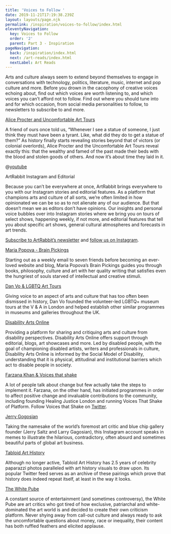 ```yaml
---
title: 'Voices to Follow '
date: 2019-11-21T17:19:38.239Z
layout: layouts/page.njk
permalink: /inspiration/voices-to-follow/index.html
eleventyNavigation:
  key: Voices to Follow
  order: '2'
  parent: Part 3 - Inspiration
pageNavigation:
  back: /inspiration/index.html
  next: /art-reads/index.html
  nextLabel: Art Reads
---
```

Arts and culture always seem to extend beyond themselves to engage in conversations with technology, politics, literature, music, internet and pop culture and more. Before you drown in the cacophony of creative voices echoing about, find out which voices are worth listening to, and which voices you can’t afford not to follow. Find out where you should tune into and for which occasion, from social media personalities to follow, to newsletters to subscribe to and more. 

[Alice Procter and Uncomfortable Art Tours](https://www.theexhibitionist.org/)

A friend of ours once told us, “Whenever I see a statue of someone, I just think they must have been a tyrant. Like, what did they do to get a statue of them?” As history finally starts revealing stories beyond that of victors (or colonial overlords), Alice Procter and the Uncomfortable Art Tours reveal exactly this: that the wealthy and famed of the past made their beds with the blood and stolen goods of others. And now it’s about time they laid in it. 

@[youtube](8BTHeN45vcw "Alice Procter on the discomfort of her tours")

ArtRabbit Instagram and Editorial

Because you can’t be everywhere at once, ArtRabbit brings everywhere to you with our Instagram stories and editorial features. As a platform that champions arts and culture of all sorts, we’re often limited in how opinionated we can be so as to not alienate any of our audience. But that doesn’t mean we as editors don’t have opinions. Our insights and personal voice bubbles over into Instagram stories where we bring you on tours of select shows, happening weekly, if not more, and editorial features that tell you about specific art shows, general cultural atmospheres and forecasts in art trends. 

[Subscribe to ArtRabbit’s newsletter](https://www.artrabbit.com/subscribe) and [follow us on Instagram](https://www.instagram.com/artrabbit/).

[Maria Popova - Brain Pickings](https://www.brainpickings.org/)

Starting out as a weekly email to seven friends before becoming an ever-loved website and blog, Maria Popova’s Brain Pickings guides you through books, philosophy, culture and art with her quality writing that satisfies even the hungriest of souls starved of intellectual and creative stimuli. 

[Dan Vo & LGBTQ Art Tours ](https://twitter.com/DanNouveau)

Giving voice to an aspect of arts and culture that has too often been dismissed in history, Dan Vo founded the volunteer-led LGBTQ+ museum tours at the V & A in London and helped establish other similar programmes in museums and galleries throughout the UK. 

[Disability Arts Online](https://disabilityarts.online/)

Providing a platform for sharing and critiquing arts and culture from disability perspectives. Disability Arts Online offers support through editorial, blogs, art showcases and more. Led by disabled people, with the goal of championing disabled artists, writers and professionals in culture, Disability Arts Online is informed by the Social Model of Disability, understanding that it is physical, attitudinal and institutional barriers which act to disable people in society. 

[Farzana Khan & Voices that shake ](https://www.voicesthatshake.org/)

A lot of people talk about change but few actually take the steps to implement it. Farzana, on the other hand, has initiated programmes in order to affect positive change and invaluable contributions to the community, including founding Healing Justice London and running Voices That Shake of Platform. Follow Voices that Shake on [Twitter](https://twitter.com/voicesthatSHAKE). 

[Jerry Gogosian](https://www.instagram.com/jerrygogosian)

Taking the namesake of the world’s foremost art critic and blue chip gallery founder (Jerry Saltz and Larry Gagosian), this Instagram account speaks in memes to illustrate the hilarious, contradictory, often absurd and sometimes beautiful parts of global art business.  

[Tabloid Art History ](https://twitter.com/TabloidArtHist)

Although no longer active, Tabloid Art History has 2.5 years of celebrity paparazzi photos paralleled with art history visuals to draw upon. Its popular Twitter feed serves as an archive of these pairings which prove that history does indeed repeat itself, at least in the way it looks. 

[The White Pube](https://www.thewhitepube.co.uk/)

A constant source of entertainment (and sometimes controversy), the White Pube are art critics who got tired of how exclusive, patriarchal and white-dominated the art world is and decided to create their own criticism platform. Never shying away from call-out culture and always ready to ask the uncomfortable questions about money, race or inequality, their content has both ruffled feathers and elicited applause.
